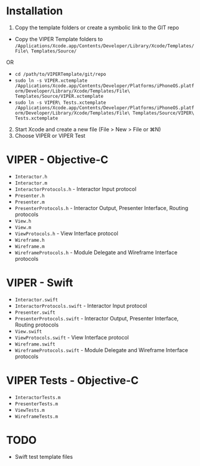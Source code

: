 # Installation

1. Copy the template folders or create a symbolic link to the GIT repo
  - Copy the VIPER Template folders to `/Applications/Xcode.app/Contents/Developer/Library/Xcode/Templates/File\ Templates/Source/`

   OR

  - `cd /path/to/VIPERTemplate/git/repo`
  - `sudo ln -s VIPER.xctemplate /Applications/Xcode.app/Contents/Developer/Platforms/iPhoneOS.platform/Developer/Library/Xcode/Templates/File\ Templates/Source/VIPER.xctemplate`
  - `sudo ln -s VIPER\ Tests.xctemplate /Applications/Xcode.app/Contents/Developer/Platforms/iPhoneOS.platform/Developer/Library/Xcode/Templates/File\ Templates/Source/VIPER\ Tests.xctemplate`
2. Start Xcode and create a new file (File > New > File or ⌘N)
3. Choose VIPER or VIPER Test

# VIPER - Objective-C

- `Interactor.h`
- `Interactor.m`
- `InteractorProtocols.h` - Interactor Input protocol
- `Presenter.h`
- `Presenter.m`
- `PresenterProtocols.h` - Interactor Output, Presenter Interface, Routing protocols
- `View.h`
- `View.m`
- `ViewProtocols.h` - View Interface protocol
- `Wireframe.h`
- `Wireframe.m`
- `WireframeProtocols.h` - Module Delegate and Wireframe Interface protocols

# VIPER - Swift

- `Interactor.swift`
- `InteractorProtocols.swift` - Interactor Input protocol
- `Presenter.swift`
- `PresenterProtocols.swift` - Interactor Output, Presenter Interface, Routing protocols
- `View.swift`
- `ViewProtocols.swift` - View Interface protocol
- `Wireframe.swift`
- `WireframeProtocols.swift` - Module Delegate and Wireframe Interface protocols

# VIPER Tests - Objective-C

- `InteractorTests.m`
- `PresenterTests.m`
- `ViewTests.m`
- `WireframeTests.m`

# TODO

- Swift test template files
